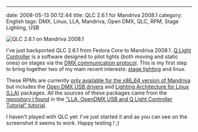 ---
date: 2008-05-13 00:12:44
title: QLC 2.6.1 for Mandriva 2008.1
category: English
tags: DMX, Linux, LLA, Mandriva, Open DMX, QLC, RPM, Stage Lighting, USB

![QLC 2.6.1 on Mandriva 2008.1](/uploads/2008/qlc-261-on-mandriva-20081.png)

I've just backported QLC 2.6.1 from Fedora Core to Mandriva 2008.1.
[Q Light Controller](http://qlc.sourceforge.net) is a software designed to pilot
lights (both moving and static ones) on stages via the
[DMX communication protocol](http://en.wikipedia.org/wiki/DMX512-A). This is my
first step to bring together two of my main recent interests:
[stage lighting](http://en.wikipedia.org/wiki/Stage_lighting) and linux.

These RPMs are currently
[only available for the x86_64 version of Mandriva](http://github.com/kdeldycke/mandriva-specs)
but includes the
[Open DMX USB drivers](http://www.erwinrol.com/index.php?opensource/dmxusb.php)
and
[Lighting Architecture for Linux (LLA)](http://www.nomis52.net/?section=projects&sect2=lla&page=llaintro)
packages. All the sources of these packages came from the
[repository I found](http://rpms.netmindz.net/FC6/) in the
["LLA, OpenDMX USB and Q Light Controller Tutorial" tutorial](http://opendmx.net/index.php/LLA,_OpenDMX_USB_and_Q_Light_Controller_Tutorial).

I haven't played with QLC yet: I've just started it and as you can see on the
screenshot it seems to work. Happy testing ! ;)
